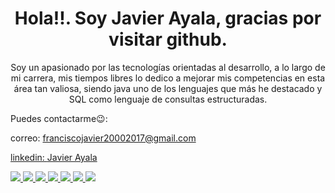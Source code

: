 <!DOCTYPE html>
<html>
<head>
	<meta charset="UTF-8">
	<link rel="icon" href="https://www.iconsdb.com/icons/preview/white/java-xxl.png" type="image/png" sizes="32x32">
</head>
<body>
	<header>
		<h1>Hola!!. Soy Javier Ayala, gracias por visitar github. </h1>
		<p>Soy un apasionado por las tecnologías orientadas al desarrollo, a lo largo de mi carrera, mis tiempos libres lo dedico a mejorar mis competencias en esta área tan valiosa, siendo java uno de los lenguajes que más he destacado y SQL como lenguaje de consultas estructuradas.</p>
        <p align="left">Puedes contactarme😉: </p>
	<p align="left">correo: <a href="mailto:franciscojavier20002017@gmail.com"> franciscojavier20002017@gmail.com</p>
        <p align="left">linkedin: <a href="mailto:in/javier-ayala-9a4a84237"> Javier Ayala</p>
	<p align="left">
		<img src="https://img.icons8.com/color/48/000000/java-coffee-cup-logo.png"/> <!-- Imagen de Java -->
		<img src="https://img.icons8.com/color/48/000000/spring-logo.png"/> <!-- Imagen de Spring Boot -->
		<img src="https://img.icons8.com/color/48/000000/angularjs.png"/> <!-- Imagen de Angular -->
		<img src="https://img.icons8.com/color/48/000000/android-studio--v2.png"/> <!-- Imagen de Android Studio -->
		<img src="https://img.icons8.com/color/48/000000/mysql-logo.png"/> <!-- Imagen de MySQL -->
		<img src="https://img.icons8.com/color/48/000000/microsoft-sql-server.png"/> <!-- Imagen de SQL Server -->
		<img src="https://img.icons8.com/color/48/000000/postgreesql.png"/> <!-- Imagen de PostgreSQL -->
	</p>
	</header>
</body>
</html>
